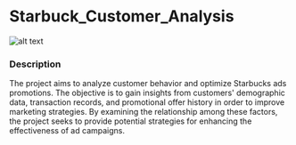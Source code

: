 # Starbuck_Customer_Analysis
![alt text](https://i.ibb.co/pQwBW5K/You-Won-t-Believe-These-Annoying-Starbucks-Orders.jpg)

### Description ###
The project aims to analyze customer behavior and optimize Starbucks ads promotions. The objective is to gain insights from customers' demographic data, transaction records, and promotional offer history in order to improve marketing strategies. By examining the relationship among these factors, the project seeks to provide potential strategies for enhancing the effectiveness of ad campaigns.
